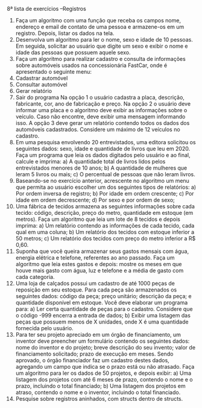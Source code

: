 8ª lista de exercícios –Registros
1. Faça um algoritmo com uma função que receba os campos nome, endereço e email de
contato de uma pessoa e armazene-os em um registro. Depois, listar os dados na tela.
2. Desenvolva um algoritmo para ler o nome, sexo e idade de 10 pessoas. Em seguida,
solicitar ao usuário que digite um sexo e exibir o nome e idade das pessoas que possuem
aquele sexo.
3. Faça um algoritmo para realizar cadastro e consulta de informações sobre automóveis
usados na concessionária FastCar, onde é apresentado o seguinte menu:
1. Cadastrar automóvel
2. Consultar automóvel
3. Gerar relatório
4. Sair do programa
Na opção 1 o usuário cadastra a placa, descrição, fabricante, cor, ano de fabricação e
preço. Na opção 2 o usuário deve informar uma placa e o algoritmo deve exibir as
informações sobre o veículo. Caso não encontre, deve exibir uma mensagem informando
isso. A opção 3 deve gerar um relatório contendo todos os dados dos automóveis
cadastrados. Considere um máximo de 12 veículos no cadastro.
4. Em uma pesquisa envolvendo 20 entrevistados, uma editora solicitou os seguintes dados:
sexo, idade e quantidade de livros que leu em 2020. Faça um programa que leia os dados
digitados pelo usuário e ao final, calcule e imprima:
a) A quantidade total de livros lidos pelos entrevistados menores de 10 anos;
b) A quantidade de mulheres que leram 5 livros ou mais;
c) O percentual de pessoas que não leram livros.
5. Baseando-se no exercício anterior, acrescente no algoritmo um menu que permita ao
usuário escolher um dos seguintes tipos de relatórios:
a) Por ordem inversa de registro;
b) Por idade em ordem crescente;
c) Por idade em ordem decrescente;
d) Por sexo e por ordem de sexo;
6. Uma fábrica de tecidos armazena as seguintes informações sobre cada tecido: código,
descrição, preço do metro, quantidade em estoque (em metros). Faça um algoritmo que
leia um lote de 8 tecidos e depois imprima:
a) Um relatório contendo as informações de cada tecido, cada qual em uma coluna;
b) Um relatório dos tecidos com estoque inferior a 50 metros;
c) Um relatório dos tecidos com preço do metro inferior a R$ 0,60.
7. Suponha que você queira armazenar seus gastos mensais com água, energia elétrica e
telefone, referentes ao ano passado. Faça um algoritmo que leia estes gastos e depois:
mostre os meses em que houve mais gasto com água, luz e telefone e a média de gasto
com cada categoria.
8. Uma loja de calçados possui um cadastro de até 1000 peças de reposição em seu estoque.
Para cada peça são armazenados os seguintes dados: código da peça; preço unitário;
descrição da peça; e quantidade disponível em estoque. Você deve elaborar um programa
para:
a) Ler certa quantidade de peças para o cadastro. Considere que o código -999 encerra a
entrada de dados;
b) Exibir uma listagem das peças que possuem menos de X unidades, onde X é uma
quantidade fornecida pelo usuário.
9. Para ter seu projeto apreciado em um órgão de financiamento, um inventor deve
preencher um formulário contendo os seguintes dados: nome do inventor e do projeto;
breve descrição do seu invento; valor de financiamento solicitado; prazo de execução em
meses. Sendo aprovado, o órgão financiador faz um cadastro destes dados, agregando um
campo que indica se o prazo está ou não atrasado. Faça um algoritmo para ler os dados de
50 projetos, e depois exibir:
a) Uma listagem dos projetos com até 6 meses de prazo, contendo o nome e o prazo,
incluindo o total financiado;
b) Uma listagem dos projetos em atraso, contendo o nome e o inventor, incluindo o total
financiado.
10. Pesquise sobre registros aninhados, com structs dentro de structs.